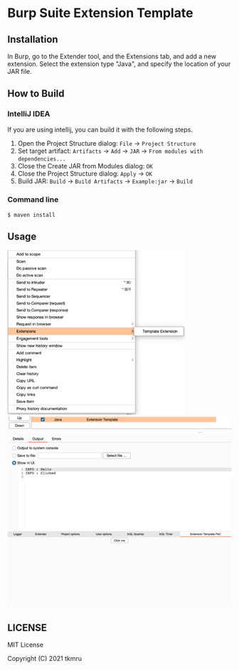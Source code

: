 # Burp Suite Extension Template

## Installation
In Burp, go to the Extender tool, and the Extensions tab, and add a new extension. Select the extension type "Java", and specify the location of your JAR file.

## How to Build
### IntelliJ IDEA
If you are using intellij, you can build it with the following steps.

1. Open the Project Structure dialog: `File` -> `Project Structure`
2. Set target artifact: `Artifacts` -> `Add` -> `JAR` -> `From modules with dependencies...`
3. Close the Create JAR from Modules dialog: `OK`
4. Close the Project Structure dialog: `Apply` -> `OK`
5. Build JAR: `Build` -> `Build Artifacts` -> `Example:jar` -> `Build`

### Command line

```
$ maven install
```

## Usage

<img src="img/menu.png" width=400px>

<img src="img/log.png" width=600px>

<img src="img/tab.png" width=700px>

## LICENSE

MIT License

Copyright (C) 2021 tkmru

